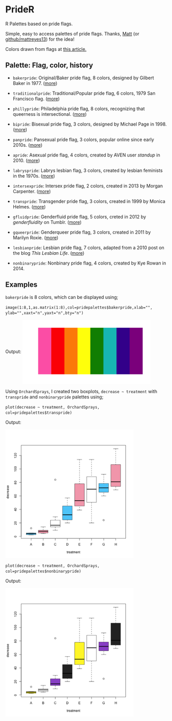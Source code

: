 # PrideR
R Palettes based on pride flags.

Simple, easy to access palettes of pride flags.
Thanks, <a href="https://twitter.com/mlreyes_">Matt</a> (or <a href="https://github.com/mattreyes13">github/mattreyes13</a>) for the idea!

Colors drawn from flags at <a href="https://www.pride.com/pride/2018/6/13/complete-guide-queer-pride-flags-0">this article.</a>

## Palette: Flag, color, history
- `bakerpride`: Original/Baker pride flag, 8 colors, designed by Gilbert Baker in 1977. (<a href="https://en.wikipedia.org/wiki/Gilbert_Baker_(artist)">more</a>)

- `traditionalpride`: Traditional/Popular pride flag, 6 colors, 1979 San Francisco flag. (<a href="https://www.sftravel.com/article/brief-history-rainbow-flag">more</a>)

- `phillypride`: Philadelphia pride flag, 8 colors, recognizing that queerness is intersectional. (<a href="https://en.wikipedia.org/wiki/Rainbow_flag_(LGBT)#Variations">more</a>)

- `bipride`: Bisexual pride flag, 3 colors, designed by Michael Page in 1998. (<a href="https://www.thisisbiscuit.co.uk/hoisting-our-colours-a-brief-history-of-the-bisexual-pride-flag/">more</a>)

- `panpride`: Pansexual pride flag, 3 colors, popular online since early 2010s. (<a href="https://en.wikipedia.org/wiki/Pansexual_pride_flag">more</a>)

- `apride`: Asexual pride flag, 4 colors, created by AVEN user _standup_ in 2010. (<a href="http://www.asexualityarchive.com/the-asexuality-flag/">more</a>)

- `labryspride`: Labrys lesbian flag, 3 colors, created by lesbian feminists in the 1970s. (<a href="http://findinglesbians.blogspot.com/2013/08/labrys-tool-of-lesbian-feminism.html">more</a>)

- `intersexpride`: Intersex pride flag, 2 colors, created in 2013 by Morgan Carpenter. (<a href="https://en.wikipedia.org/wiki/Morgan_Carpenter">more</a>)

- `transpride`: Transgender pride flag, 3 colors, created in 1999 by Monica Helmes. (<a href="http://point5cc.com/the-history-of-the-transgender-flag/">more</a>)

- `gfluidpride`: Genderfluid pride flag, 5 colors, creted in 2012 by _genderfluidity_ on Tumblr. (<a href="https://genderfluidity.tumblr.com/post/28614422659/so-i-couldnt-find-a-flag-that">more</a>)

- `gqueerpride`: Genderqueer pride flag, 3 colors, created in 2011 by Marilyn Roxie. (<a href="https://genderqueerid.com/about-flag">more</a>)

- `lesbianpride`: Lesbian pride flag, 7 colors, adapted from a 2010 post on the blog _This Lesbian Life_. (<a href="https://en.wikipedia.org/wiki/Lesbian_flag">more</a>)

- `nonbinarypride`: Nonbinary pride flag, 4 colors, created by Kye Rowan in 2014.

## Examples
`bakerpride` is 8 colors, which can be displayed using;

`image(1:8,1,as.matrix(1:8),col=pridepalettes$bakerpride,xlab="",
      ylab="",xaxt="n",yaxt="n",bty="n")`

Output: <img src="/bakerpride.png" width="400" height="200" align=center>

Using `OrchardSprays`, I created two boxplots, `decrease ~ treatment` with `transpride` and `nonbinarypride` palettes using;

`plot(decrease ~ treatment, OrchardSprays, col=pridepalettes$transpride)`

Output:

<img src="/transorchard.png" width="400" align=center>

`plot(decrease ~ treatment, OrchardSprays, col=pridepalettes$nonbinarypride)`

Output:

<img src="/nonbinaryorchard.png" width="400" align=center>
